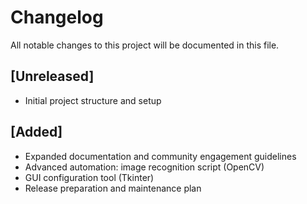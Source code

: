 # Changelog

All notable changes to this project will be documented in this file.

## [Unreleased]
- Initial project structure and setup

## [Added]
- Expanded documentation and community engagement guidelines
- Advanced automation: image recognition script (OpenCV)
- GUI configuration tool (Tkinter)
- Release preparation and maintenance plan
